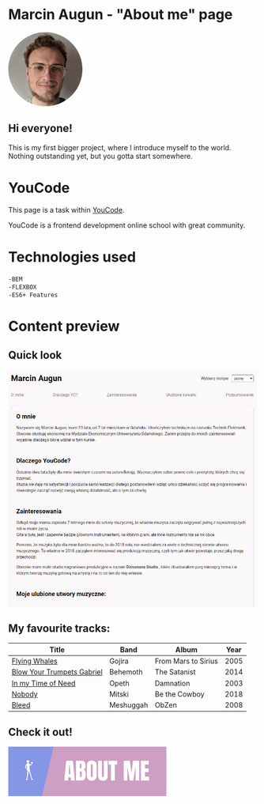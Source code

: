 # Marcin Augun - "About me" page

![Marcin](images/marcin.png "That's me")

## Hi everyone!

This is my first bigger project, where I introduce myself to the world. Nothing outstanding yet, but you gotta start somewhere.

# YouCode

This page is a task within [YouCode](https://youcode.pl/zostawiam-maila/).

YouCode is a frontend development online school with great community.

# Technologies used

    -BEM
    -FLEXBOX
    -ES6+ Features

# Content preview

## Quick look

![homepagePreview](gifs/homepagePreview.gif)

## My favourite tracks:

| Title                                                                     | Band      | Album               | Year |
| ------------------------------------------------------------------------- | --------- | ------------------- | ---- |
| [Flying Whales](https://www.youtube.com/watch?v=_-XaaTqOICU)              | Gojira    | From Mars to Sirius | 2005 |
| [Blow Your Trumpets Gabriel](https://www.youtube.com/watch?v=Czx-OIyrQwQ) | Behemoth  | The Satanist        | 2014 |
| [In my Time of Need](https://www.youtube.com/watch?v=razzBeBLDG4)         | Opeth     | Damnation           | 2003 |
| [Nobody](https://www.youtube.com/watch?v=qooWnw5rEcI)                     | Mitski    | Be the Cowboy       | 2018 |
| [Bleed](https://www.youtube.com/watch?v=qc98u-eGzlc)                      | Meshuggah | ObZen               | 2008 |

## Check it out!

[![N|Solid](images/readmeIcon.png)](https://marcin10lw.github.io/homepage/)
